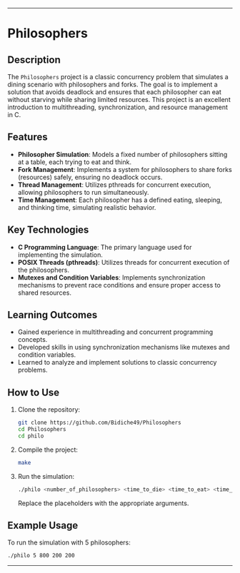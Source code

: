 
---

# Philosophers

## Description

The `Philosophers` project is a classic concurrency problem that simulates a dining scenario with philosophers and forks. The goal is to implement a solution that avoids deadlock and ensures that each philosopher can eat without starving while sharing limited resources. This project is an excellent introduction to multithreading, synchronization, and resource management in C.

## Features

- **Philosopher Simulation**: Models a fixed number of philosophers sitting at a table, each trying to eat and think.
- **Fork Management**: Implements a system for philosophers to share forks (resources) safely, ensuring no deadlock occurs.
- **Thread Management**: Utilizes pthreads for concurrent execution, allowing philosophers to run simultaneously.
- **Time Management**: Each philosopher has a defined eating, sleeping, and thinking time, simulating realistic behavior.

## Key Technologies

- **C Programming Language**: The primary language used for implementing the simulation.
- **POSIX Threads (pthreads)**: Utilizes threads for concurrent execution of the philosophers.
- **Mutexes and Condition Variables**: Implements synchronization mechanisms to prevent race conditions and ensure proper access to shared resources.

## Learning Outcomes

- Gained experience in multithreading and concurrent programming concepts.
- Developed skills in using synchronization mechanisms like mutexes and condition variables.
- Learned to analyze and implement solutions to classic concurrency problems.

## How to Use

1. Clone the repository:
   ```bash
   git clone https://github.com/Bidiche49/Philosophers
   cd Philosophers
   cd philo
   ```
2. Compile the project:
   ```bash
   make
   ```
3. Run the simulation:
   ```bash
   ./philo <number_of_philosophers> <time_to_die> <time_to_eat> <time_to_sleep> [number_of_times_each_philosopher_must_eat]
   ```

   Replace the placeholders with the appropriate arguments.

## Example Usage

To run the simulation with 5 philosophers:
```bash
./philo 5 800 200 200
```

---
